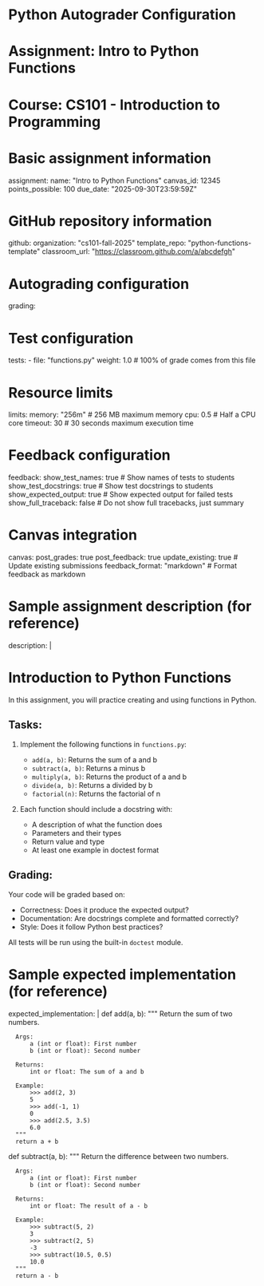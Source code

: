 # Python Autograder Configuration
# Assignment: Intro to Python Functions
# Course: CS101 - Introduction to Programming

# Basic assignment information
assignment:
  name: "Intro to Python Functions"
  canvas_id: 12345
  points_possible: 100
  due_date: "2025-09-30T23:59:59Z"
  
# GitHub repository information  
github:
  organization: "cs101-fall-2025"
  template_repo: "python-functions-template"
  classroom_url: "https://classroom.github.com/a/abcdefgh"
  
# Autograding configuration
grading:
  # Test configuration
  tests:
    - file: "functions.py"
      weight: 1.0  # 100% of grade comes from this file
      
  # Resource limits
  limits:
    memory: "256m"  # 256 MB maximum memory
    cpu: 0.5        # Half a CPU core
    timeout: 30     # 30 seconds maximum execution time
    
  # Feedback configuration  
  feedback:
    show_test_names: true        # Show names of tests to students
    show_test_docstrings: true   # Show test docstrings to students
    show_expected_output: true   # Show expected output for failed tests
    show_full_traceback: false   # Do not show full tracebacks, just summary
    
# Canvas integration
canvas:
  post_grades: true
  post_feedback: true
  update_existing: true  # Update existing submissions
  feedback_format: "markdown"  # Format feedback as markdown

# Sample assignment description (for reference)
description: |
  # Introduction to Python Functions
  
  In this assignment, you will practice creating and using functions in Python.
  
  ## Tasks:
  
  1. Implement the following functions in `functions.py`:
     - `add(a, b)`: Returns the sum of a and b
     - `subtract(a, b)`: Returns a minus b
     - `multiply(a, b)`: Returns the product of a and b
     - `divide(a, b)`: Returns a divided by b
     - `factorial(n)`: Returns the factorial of n
  
  2. Each function should include a docstring with:
     - A description of what the function does
     - Parameters and their types
     - Return value and type
     - At least one example in doctest format
  
  ## Grading:
  
  Your code will be graded based on:
  - Correctness: Does it produce the expected output?
  - Documentation: Are docstrings complete and formatted correctly?
  - Style: Does it follow Python best practices?
  
  All tests will be run using the built-in `doctest` module.
  
# Sample expected implementation (for reference)
expected_implementation: |
  def add(a, b):
      """
      Return the sum of two numbers.
      
      Args:
          a (int or float): First number
          b (int or float): Second number
          
      Returns:
          int or float: The sum of a and b
          
      Example:
          >>> add(2, 3)
          5
          >>> add(-1, 1)
          0
          >>> add(2.5, 3.5)
          6.0
      """
      return a + b
      
  def subtract(a, b):
      """
      Return the difference between two numbers.
      
      Args:
          a (int or float): First number
          b (int or float): Second number
          
      Returns:
          int or float: The result of a - b
          
      Example:
          >>> subtract(5, 2)
          3
          >>> subtract(2, 5)
          -3
          >>> subtract(10.5, 0.5)
          10.0
      """
      return a - b
